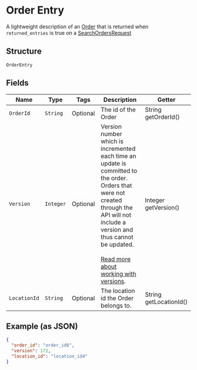 
# Order Entry

A lightweight description of an [Order](/doc/models/order.md) that is returned when
`returned_entries` is true on a [SearchOrdersRequest](/doc/api/orders.md#search-orders)

## Structure

`OrderEntry`

## Fields

| Name | Type | Tags | Description | Getter |
|  --- | --- | --- | --- | --- |
| `OrderId` | `String` | Optional | The id of the Order | String getOrderId() |
| `Version` | `Integer` | Optional | Version number which is incremented each time an update is committed to the order.<br>Orders that were not created through the API will not include a version and<br>thus cannot be updated.<br><br>[Read more about working with versions](https://developer.squareup.com/docs/orders-api/manage-orders#update-orders). | Integer getVersion() |
| `LocationId` | `String` | Optional | The location id the Order belongs to. | String getLocationId() |

## Example (as JSON)

```json
{
  "order_id": "order_id6",
  "version": 172,
  "location_id": "location_id4"
}
```

